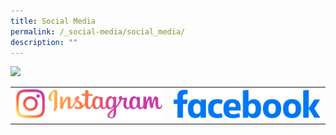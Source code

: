 ```yaml
---
title: Social Media
permalink: /_social-media/social_media/
description: ""
---
```

![](/images/Igfb/igfb01.gif)

|  |  | 
| ------- | -------- |
|  <a href="https://www.instagram.com/uptlc_official/?fbclid=IwAR1L7aN0oqJIuVi2lMuCCwKEgv4AnYZG3rOOK5Zqjq0tay9H0KI60xoETfQ"><img src="/images/Igfb/instagram_logo.jpg"> </a> | <a href="https://www.facebook.com/people/Umar-Pulavar-Tamil-Language-Centre/100078161468572/"><img src="/images/Igfb/facebook_logo.jpg"> </a>  |
